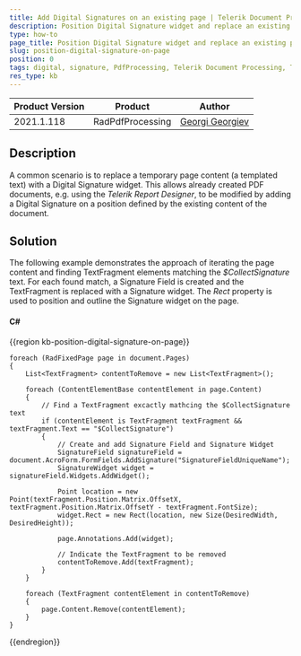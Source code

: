 ```yaml
---
title: Add Digital Signatures on an existing page | Telerik Document Processing
description: Position Digital Signature widget and replace an existing page content in a PDF document.
type: how-to
page_title: Position Digital Signature widget and replace an existing page content
slug: position-digital-signature-on-page
position: 0
tags: digital, signature, PdfProcessing, Telerik Document Processing, Telerik, pdf, Reporting, sign, replace, modify
res_type: kb
---
```


|Product Version|Product|Author|
|----|----|----|
|2021.1.118|RadPdfProcessing|[Georgi Georgiev](https://www.telerik.com/blogs/author/georgi-georgiev-2)|

## Description
A common scenario is to replace a temporary page content (a templated text) with a Digital Signature widget. This allows already created PDF documents, e.g. using the *Telerik Report Designer*, to be modified by adding a Digital Signature on a position defined by the existing content of the document.

## Solution
The following example demonstrates the approach of iterating the page content and finding TextFragment elements matching the *$CollectSignature* text. For each found match, a Signature Field is created and the TextFragment is replaced with a Signature widget. The *Rect* property is used to position and outline the Signature widget on the page.

#### __C#__

{{region kb-position-digital-signature-on-page}}

	foreach (RadFixedPage page in document.Pages)
	{
		List<TextFragment> contentToRemove = new List<TextFragment>();

		foreach (ContentElementBase contentElement in page.Content)
		{
			// Find a TextFragment excactly mathcing the $CollectSignature text
			if (contentElement is TextFragment textFragment && textFragment.Text == "$CollectSignature")
			{
				// Create and add Signature Field and Signature Widget
				SignatureField signatureField = document.AcroForm.FormFields.AddSignature("SignatureFieldUniqueName");
				SignatureWidget widget = signatureField.Widgets.AddWidget();

				Point location = new Point(textFragment.Position.Matrix.OffsetX, textFragment.Position.Matrix.OffsetY - textFragment.FontSize);
				widget.Rect = new Rect(location, new Size(DesiredWidth, DesiredHeight));

				page.Annotations.Add(widget);

				// Indicate the TextFragment to be removed
				contentToRemove.Add(textFragment);
			}
		}

		foreach (TextFragment contentElement in contentToRemove)
		{
			page.Content.Remove(contentElement);
		}
	}

{{endregion}}
